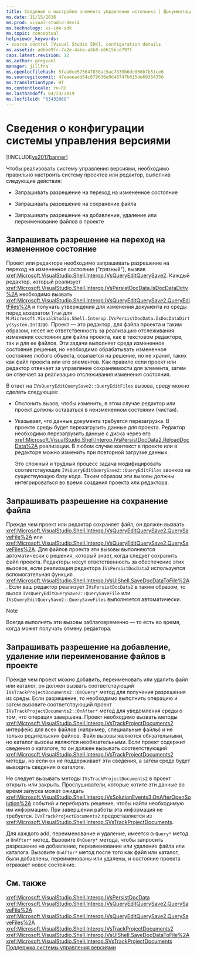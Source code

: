 ```yaml
---
title: Сведения о настройке элемента управления источника | Документация Майкрософт
ms.date: 11/15/2016
ms.prod: visual-studio-dev14
ms.technology: vs-ide-sdk
ms.topic: conceptual
helpviewer_keywords:
- source control [Visual Studio SDK], configuration details
ms.assetid: adbee9fc-7a2e-4abe-a3b8-e6615bcd797f
caps.latest.revision: 12
ms.author: gregvanl
manager: jillfra
ms.openlocfilehash: 5faa0ce575647038ac5ac7839b6dc066b7b51ce6
ms.sourcegitcommit: 47eeeeadd84c879636e9d48747b615de69384356
ms.translationtype: HT
ms.contentlocale: ru-RU
ms.lasthandoff: 04/23/2019
ms.locfileid: "63432068"
---
```

# <a name="source-control-configuration-details"></a>Сведения о конфигурации системы управления версиями
[!INCLUDE[vs2017banner](../../includes/vs2017banner.md)]

Чтобы реализовать систему управления версиями, необходимо правильно настроить систему проектов или редактор, выполнив следующие действия:  
  
- Запрашивать разрешение на переход на измененное состояние  
  
- Запрашивать разрешение на сохранение файла  
  
- Запрашивать разрешение на добавление, удаление или переименование файлов в проекте  
  
## <a name="request-permission-to-transition-to-changed-state"></a>Запрашивать разрешение на переход на измененное состояние  
 Проект или редактора необходимо запрашивать разрешение на переход на измененное состояние ("грязный"), вызвав <xref:Microsoft.VisualStudio.Shell.Interop.IVsQueryEditQuerySave2>. Каждый редактор, который реализует <xref:Microsoft.VisualStudio.Shell.Interop.IVsPersistDocData.IsDocDataDirty%2A> необходимо вызвать <xref:Microsoft.VisualStudio.Shell.Interop.IVsQueryEditQuerySave2.QueryEditFiles%2A> и получать утверждения для изменения документа из среды перед возвратом `True` для `M:Microsoft.VisualStudio.Shell.Interop.IVsPersistDocData.IsDocDataDirty(System.Int32@)`. Проект — это редактор, для файла проекта и таким образом, несет же ответственность за реализацию отслеживания изменения состояния для файла проекта, как в текстовом редакторе, так и для ее файлов. Эти задачи выполняет среда измененное состояние решения, но необходимо обрабатывать измененное состояние любого объекта, ссылается на решение, но не хранит, таких как файл проекта или его элементов. Как правило если проект или редактор отвечает за управление сохраняемости для элемента, затем он отвечает за реализацию отслеживания изменения состояния.  
  
 В ответ на `IVsQueryEditQuerySave2::QueryEditFiles` вызова, среду можно сделать следующее:  
  
- Отклонить вызов, чтобы изменить, в этом случае редактор или проект должны оставаться в неизмененном состоянии (чистая).  
  
- Указывает, что данные документа требуется перезагрузка. В проекте среды будет перезагрузить данные для проекта. Редактор необходимо перезагрузить данные с диска через его <xref:Microsoft.VisualStudio.Shell.Interop.IVsPersistDocData2.ReloadDocData%2A> реализации. В любом случае контекст в проекте или в редакторе можно изменить при повторной загрузке данных.  
  
  Это сложный и трудный процесс задача модифицировать соответствующие `IVsQueryEditQuerySave2::QueryEditFiles` звонков на существующую базу кода. Таким образом эти вызовы должны интегрироваться во время создания проекта или редактора.  
  
## <a name="request-permission-to-save-a-file"></a>Запрашивать разрешение на сохранение файла  
 Прежде чем проект или редактор сохраняет файл, он должен вызвать <xref:Microsoft.VisualStudio.Shell.Interop.IVsQueryEditQuerySave2.QuerySaveFile%2A> или <xref:Microsoft.VisualStudio.Shell.Interop.IVsQueryEditQuerySave2.QuerySaveFiles%2A>. Для файлов проекта эти вызовы выполняются автоматически с решения, который знает, когда следует сохранить файл проекта. Редакторы несут ответственность за обеспечение этих вызовов, если реализация редактора `IVsPersistDocData2` используется вспомогательная функция <xref:Microsoft.VisualStudio.Shell.Interop.IVsUIShell.SaveDocDataToFile%2A>. Если ваш редактор реализует `IVsPersistDocData2` в таким образом, то вызов `IVsQueryEditQuerySave2::QuerySaveFile` или `IVsQueryEditQuerySave2::QuerySaveFiles` выполняется автоматически.  
  
> [!NOTE]
> Всегда выполнять эти вызовы заблаговременно — то есть во время, когда может получать отмену редактора.  
  
## <a name="request-permission-to-add-remove-or-rename-files-in-the-project"></a>Запрашивать разрешение на добавление, удаление или переименование файлов в проекте  
 Прежде чем проект можно добавить, переименовать или удалить файл или каталог, он должен вызвать соответствующий `IVsTrackProjectDocuments2::OnQuery*` метод для получения разрешения из среды. Если разрешение, то необходимо выполнить операцию и затем вызовите соответствующий проект `IVsTrackProjectDocuments2::OnAfter*` метод для уведомления среды о том, что операция завершена. Проект необходимо вызвать методы <xref:Microsoft.VisualStudio.Shell.Interop.IVsTrackProjectDocuments2> интерфейс для всех файлов (например, специальные файлы) и не только родительских файлов. Файл вызовы являются обязательными, но каталог вызовы являются необязательными. Если проект содержит сведения о каталоге, то он должен вызывать соответствующий <xref:Microsoft.VisualStudio.Shell.Interop.IVsTrackProjectDocuments2> методы, но если он не поддерживает эти сведения, а затем среде будет выводить сведения о каталоге.  
  
 Не следует вызывать методы `IVsTrackProjectDocuments2` в проект открыть или закрыть. Прослушиватели, которые хотите эти данные во время запуска может ожидать <xref:Microsoft.VisualStudio.Shell.Interop.IVsSolutionEvents3.OnAfterOpenSolution%2A> событий и перебирать решение, чтобы найти необходимую им информацию. При завершении работы эта информация не требуется. `IVsTrackProjectDocuments2` предоставляется из <xref:Microsoft.VisualStudio.Shell.Interop.SVsTrackProjectDocuments>.  
  
 Для каждого add, переименование и удаление, имеется `OnQuery*` метод и `OnAfter*` метод. Вызовите `OnQuery*` метода, чтобы запросить разрешение на добавление, переименование или удаление файла или каталога. Вызовите `OnAfter*` метод после того как файл или каталог, были добавлены, переименованы или удалены, и состояние проекта отражает новое состояние.  
  
## <a name="see-also"></a>См. также  
 <xref:Microsoft.VisualStudio.Shell.Interop.IVsPersistDocData>   
 <xref:Microsoft.VisualStudio.Shell.Interop.IVsQueryEditQuerySave2.QuerySaveFile%2A>   
 <xref:Microsoft.VisualStudio.Shell.Interop.IVsQueryEditQuerySave2.QuerySaveFiles%2A>   
 <xref:Microsoft.VisualStudio.Shell.Interop.IVsTrackProjectDocuments2>   
 <xref:Microsoft.VisualStudio.Shell.Interop.IVsUIShell.SaveDocDataToFile%2A>   
 <xref:Microsoft.VisualStudio.Shell.Interop.SVsTrackProjectDocuments>   
 [Поддержка системы управления версиями](../../extensibility/internals/supporting-source-control.md)
